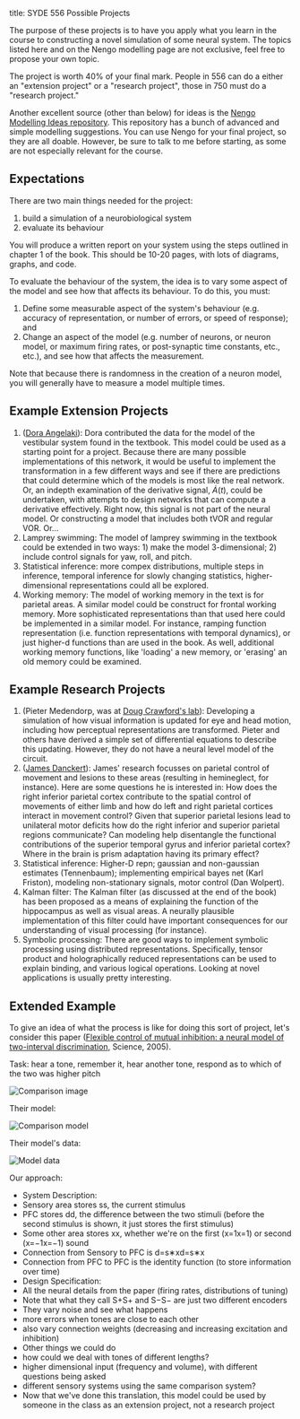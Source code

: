 title: SYDE 556 Possible Projects

The purpose of these projects is to have you apply what you learn in the
course to constructing a novel simulation of some neural system. 
The topics listed here and on the Nengo modelling page
are not exclusive, feel free to propose your own topic.

The project is worth 40% of your final mark. People in 556 can do a either an 
"extension project" or a "research project", those in 750 must do a "research project."

Another excellent source (other than below) for ideas is the [Nengo Modelling Ideas repository](https://github.com/ctn-waterloo/modelling_ideas).  This repository has a bunch of advanced and simple modelling suggestions.  You can
use Nengo for your final project, so they are all doable.  However, be sure to talk to me before starting, as some
are not especially relevant for the course.

## Expectations

There are two main things needed for the project:

1. build a simulation of a neurobiological system
2. evaluate its behaviour

You will produce a written report on your system using the steps outlined in chapter 1 of the book. This should be 10-20 pages, with lots of diagrams, graphs, and code.

To evaluate the behaviour of the system, the idea is to vary some aspect of the model and see how that affects its behaviour. To do this, you must:

1. Define some measurable aspect of the system's behaviour (e.g. accuracy of representation, or number of errors, or speed of response); and
2. Change an aspect of the model (e.g. number of neurons, or neuron model, or maximum firing rates, or post-synaptic time constants, etc., etc.), and see how that affects the measurement. 

Note that because there is randomness in the creation of a neuron model, you will generally have to measure a model multiple times.

## Example Extension Projects 

1. ([Dora Angelaki](http://thalamus.wustl.edu/Neuroweb/angelaki.htm)): Dora contributed the data for the model of the vestibular system found in the textbook. This model could be used as a starting point for a project. Because there are many possible implementations of this network, it would be useful to implement the transformation in a few different ways and see if there are predictions that could determine which of the models is most like the real network. Or, an indepth examination of the derivative signal, $\dot{A}(t)$, could be undertaken, with attempts to design networks that can compute a derivative effectively. Right now, this signal is not part of the neural model. Or constructing a model that includes both tVOR and regular VOR. Or...
2. Lamprey swimming: The model of lamprey swimming in the textbook could be extended in two ways: 1) make the model 3-dimensional; 2) include control signals for yaw, roll, and pitch.
3. Statistical inference: more compex distributions, multiple steps in inference, temporal inference for slowly changing statistics, higher-dimensional representations could all be explored.
4. Working memory: The model of working memory in the text is for parietal areas. A similar model could be construct for frontal working memory. More sophisticated representations than that used here could be implemented in a similar model. For instance, ramping function representation (i.e. function representations with temporal dynamics), or just higher-d functions than are used in the book. As well, additional working memory functions, like 'loading' a new memory, or 'erasing' an old memory could be examined.

## Example Research Projects

1. (Pieter Medendorp, was at [Doug Crawford's lab](http://www.yorku.ca/jdc/)): Developing a simulation of how visual information is updated for eye and head motion, including how perceptual representations are transformed. Pieter and others have derived a simple set of differential equations to describe this updating. However, they do not have a neural level model of the circuit.
2. ([James Danckert](http://watarts.uwaterloo.ca/~jdancker/)): James' research focusses on parietal control of movement and lesions to these areas (resulting in hemineglect, for instance). Here are some questions he is interested in: How does the right inferior parietal cortex contribute to the spatial control of movements of either limb and how do left and right parietal cortices interact in movement control? Given that superior parietal lesions lead to unilateral motor deficits how do the right inferior and superior parietal regions communicate? Can modeling help disentangle the functional contributions of the superior temporal gyrus and inferior parietal cortex? Where in the brain is prism adaptation having its primary effect?
3. Statistical inference: Higher-D repn; gaussian and non-gaussian estimates (Tennenbaum); implementing empirical bayes net (Karl Friston), modeling non-stationary signals, motor control (Dan Wolpert).
5. Kalman filter: The Kalman filter (as discussed at the end of the book) has been proposed as a means of explaining the function of the hippocampus as well as visual areas. A neurally plausible implementation of this filter could have important consequences for our understanding of visual processing (for instance).
7. Symbolic processing: There are good ways to implement symbolic processing using distributed representations. Specifically, tensor product and holographically reduced representations can be used to explain binding, and various logical operations. Looking at novel applications is usually pretty interesting.

## Extended Example

To give an idea of what the process is like for doing this sort of project, let's consider this paper ([Flexible control of mutual inhibition: a neural model of two-interval discrimination](http://www.sciencemag.org/content/307/5712/1121.long), Science, 2005).

Task: hear a tone, remember it, hear another tone, respond as to which of the two was higher pitch

![Comparison image](http://imgur.com/lKZiCLT.png)

Their model:

![Comparison model](http://imgur.com/use1fQO.png)

Their model's data:

![Model data](http://imgur.com/3Q7sI0A.png)

Our approach:

- System Description:
 - Sensory area stores ss, the current stimulus
 - PFC stores dd, the difference between the two stimuli (before the second stimulus is shown, it just stores the first stimulus)
 - Some other area stores xx, whether we're on the first (x=1x=1) or second (x=−1x=−1) sound
 - Connection from Sensory to PFC is d=s∗xd=s∗x
 - Connection from PFC to PFC is the identity function (to store information over time)
- Design Specification:
 - All the neural details from the paper (firing rates, distributions of tuning)
 - Note that what they call S+S+ and S−S− are just two different encoders
- They vary noise and see what happens
 - more errors when tones are close to each other
 - also vary connection weights (decreasing and increasing excitation and inhibition)
- Other things we could do
 - how could we deal with tones of different lengths?
 - higher dimensional input (frequency and volume), with different questions being asked
 - different sensory systems using the same comparison system?
- Now that we've done this translation, this model could be used by someone in the class as an extension project, not a research project


